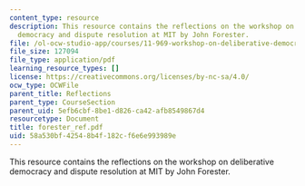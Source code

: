```yaml
---
content_type: resource
description: This resource contains the reflections on the workshop on deliberative
  democracy and dispute resolution at MIT by John Forester.
file: /ol-ocw-studio-app/courses/11-969-workshop-on-deliberative-democracy-and-dispute-resolution-summer-2005/58a530bf42548b4f182cf6e6e993989e_forester_ref.pdf
file_size: 127094
file_type: application/pdf
learning_resource_types: []
license: https://creativecommons.org/licenses/by-nc-sa/4.0/
ocw_type: OCWFile
parent_title: Reflections
parent_type: CourseSection
parent_uid: 5efb6cbf-8be1-d826-ca42-afb8549867d4
resourcetype: Document
title: forester_ref.pdf
uid: 58a530bf-4254-8b4f-182c-f6e6e993989e
---
```

This resource contains the reflections on the workshop on deliberative democracy and dispute resolution at MIT by John Forester.